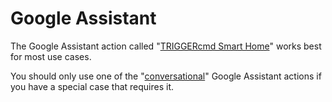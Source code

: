 # Google Assistant

The Google Assistant action called "[TRIGGERcmd Smart Home](./es/SmartHomeGoogle.md)" works best for most use cases.  

You should only use one of the "[conversational](./es/ConversationalGoogle.md)" Google Assistant actions if you have a special case that requires it.